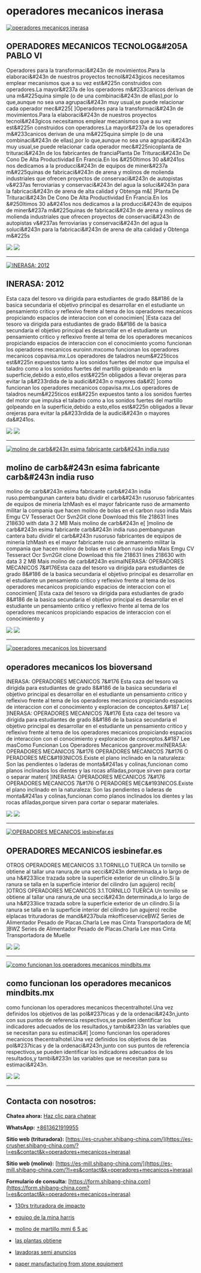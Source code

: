 # operadores mecanicos inerasa

<a href="https://swt.shibang-china.com/?l=es&img&k=operadores+mecanicos+inerasa" target="_blank">![operadores mecanicos inerasa](http://static.shibang-china.com/all-800x300/1209.jpg)</a>

## OPERADORES MECANICOS TECNOLOG&#205A PABLO VI
Operadores para la transformaci&#243n de movimientos.Para la elaboraci&#243n de nuestros proyectos tecnol&#243gicos necesitamos emplear mecanismos que a su vez est&#225n construidos con operadores.La mayor&#237a de los operadores m&#233canicos derivan de una m&#225quina simple (o de una combinaci&#243n de ellas),por lo que,aunque no sea una agrupaci&#243n muy usual,se puede relacionar cada operador mec&#225[ ]Operadores para la transformaci&#243n de movimientos.Para la elaboraci&#243n de nuestros proyectos tecnol&#243gicos necesitamos emplear mecanismos que a su vez est&#225n construidos con operadores.La mayor&#237a de los operadores m&#233canicos derivan de una m&#225quina simple (o de una combinaci&#243n de ellas),por lo que,aunque no sea una agrupaci&#243n muy usual,se puede relacionar cada operador mec&#225nicoplanta de trituraci&#243n de los fabricantes de franciaPlanta De Trituraci&#243n De Cono De Alta Productividad En Francia.En los &#250ltimos 30 a&#241os nos dedicamos a la producci&#243n de equipos de miner&#237a m&#225quinas de fabricaci&#243n de arena y molinos de molienda industriales que ofrecen proyectos de conservaci&#243n de autopistas v&#237as ferroviarias y conservaci&#243n del agua la soluci&#243n para la fabricaci&#243n de arena de alta calidad y Obtenga m&[ ]Planta De Trituraci&#243n De Cono De Alta Productividad En Francia.En los &#250ltimos 30 a&#241os nos dedicamos a la producci&#243n de equipos de miner&#237a m&#225quinas de fabricaci&#243n de arena y molinos de molienda industriales que ofrecen proyectos de conservaci&#243n de autopistas v&#237as ferroviarias y conservaci&#243n del agua la soluci&#243n para la fabricaci&#243n de arena de alta calidad y Obtenga m&#225s


<a href="https://whatsapp.shibangsoft.com/WhatsApp.php" target="_blank" title="WhatsApp">![](http://static.shibang-china.com/icon/whatsapp.png)</a> <a href="https://swt.shibang-china.com/?l=es&icon&k=operadores+mecanicos+inerasa" target="_blank">![](http://static.shibang-china.com/icon/chat-es.png)</a>

---

<a href="https://swt.shibang-china.com/?l=es&img&k=operadores+mecanicos+inerasa" target="_blank">![INERASA: 2012](http://static.shibang-china.com/all-800x300/870.jpg)</a>

## INERASA: 2012
Esta caza del tesoro va dirigida para estudiantes de grado 8&#186 de la basica secundaria el objetivo principal es desarrollar en el estudiante un pensamiento critico y reflexivo frente al tema de los operadores mecanicos propiciando espacios de interaccion con el conocimien[ ]Esta caza del tesoro va dirigida para estudiantes de grado 8&#186 de la basica secundaria el objetivo principal es desarrollar en el estudiante un pensamiento critico y reflexivo frente al tema de los operadores mecanicos propiciando espacios de interaccion con el conocimiento ycomo funcionan los operadores mecanicos euroinn.mxcomo funcionan los operadores mecanicos copavisa.mx.Los operadores de taladros neum&#225ticos est&#225n expuestos tanto a los sonidos fuertes del motor que impulsa el taladro como a los sonidos fuertes del martillo golpeando en la superficie,debido a esto,ellos est&#225n obligados a llevar orejeras para evitar la p&#233rdida de la audici&#243n o mayores da&#2[ ]como funcionan los operadores mecanicos copavisa.mx.Los operadores de taladros neum&#225ticos est&#225n expuestos tanto a los sonidos fuertes del motor que impulsa el taladro como a los sonidos fuertes del martillo golpeando en la superficie,debido a esto,ellos est&#225n obligados a llevar orejeras para evitar la p&#233rdida de la audici&#243n o mayores da&#241os.


<a href="https://whatsapp.shibangsoft.com/WhatsApp.php" target="_blank" title="WhatsApp">![](http://static.shibang-china.com/icon/whatsapp.png)</a> <a href="https://swt.shibang-china.com/?l=es&icon&k=operadores+mecanicos+inerasa" target="_blank">![](http://static.shibang-china.com/icon/chat-es.png)</a>

---

<a href="https://swt.shibang-china.com/?l=es&img&k=operadores+mecanicos+inerasa" target="_blank">![molino de carb&#243n esima fabricante carb&#243n india ruso](http://static.shibang-china.com/all-800x300/956.jpg)</a>

## molino de carb&#243n esima fabricante carb&#243n india ruso
molino de carb&#243n esima fabricante carb&#243n india ruso.pembangunan cantera batu dividir el carb&#243n rusoruso fabricantes de equipos de mineria IzhMash es el mayor fabricante ruso de armamento militar la compania que hacen molino de bolas en el carbon ruso india Mais Emgu CV Tesseract Ocr Svn2Git clone Download this file 218631 lines 218630 with data 3 2 MB Mais molino de carb&#243n e[ ]molino de carb&#243n esima fabricante carb&#243n india ruso.pembangunan cantera batu dividir el carb&#243n rusoruso fabricantes de equipos de mineria IzhMash es el mayor fabricante ruso de armamento militar la compania que hacen molino de bolas en el carbon ruso india Mais Emgu CV Tesseract Ocr Svn2Git clone Download this file 218631 lines 218630 with data 3 2 MB Mais molino de carb&#243n esimaINERASA: OPERADORES MECANICOS 7&#176Esta caza del tesoro va dirigida para estudiantes de grado 8&#186 de la basica secundaria el objetivo principal es desarrollar en el estudiante un pensamiento critico y reflexivo frente al tema de los operadores mecanicos propiciando espacios de interaccion con el conocimien[ ]Esta caza del tesoro va dirigida para estudiantes de grado 8&#186 de la basica secundaria el objetivo principal es desarrollar en el estudiante un pensamiento critico y reflexivo frente al tema de los operadores mecanicos propiciando espacios de interaccion con el conocimiento y


<a href="https://whatsapp.shibangsoft.com/WhatsApp.php" target="_blank" title="WhatsApp">![](http://static.shibang-china.com/icon/whatsapp.png)</a> <a href="https://swt.shibang-china.com/?l=es&icon&k=operadores+mecanicos+inerasa" target="_blank">![](http://static.shibang-china.com/icon/chat-es.png)</a>

---

<a href="https://swt.shibang-china.com/?l=es&img&k=operadores+mecanicos+inerasa" target="_blank">![operadores mecanicos los bioversand](http://static.shibang-china.com/all-800x300/1389.jpg)</a>

## operadores mecanicos los bioversand
INERASA: OPERADORES MECANICOS 7&#176 Esta caza del tesoro va dirigida para estudiantes de grado 8&#186 de la basica secundaria el objetivo principal es desarrollar en el estudiante un pensamiento critico y reflexivo frente al tema de los operadores mecanicos propiciando espacios de interaccion con el conocimiento y exploracion de conceptos.&#187 Le[ ]INERASA: OPERADORES MECANICOS 7&#176 Esta caza del tesoro va dirigida para estudiantes de grado 8&#186 de la basica secundaria el objetivo principal es desarrollar en el estudiante un pensamiento critico y reflexivo frente al tema de los operadores mecanicos propiciando espacios de interaccion con el conocimiento y exploracion de conceptos.&#187 Lee masComo Funcionan Los Operadores Mecanicos ganprover.mxINERASA: OPERADORES MECANICOS 7&#176 OPERADORES MECANICOS 7&#176 O PERADORES MEC&#193NICOS.Existe el plano inclinado en la naturaleza: Son las pendientes o laderas de monta&#241as y colinas,funcionan como planos inclinados los dientes y las rocas afiladas,porque sirven para cortar o separar materi[ ]INERASA: OPERADORES MECANICOS 7&#176 OPERADORES MECANICOS 7&#176 O PERADORES MEC&#193NICOS.Existe el plano inclinado en la naturaleza: Son las pendientes o laderas de monta&#241as y colinas,funcionan como planos inclinados los dientes y las rocas afiladas,porque sirven para cortar o separar materiales.


<a href="https://whatsapp.shibangsoft.com/WhatsApp.php" target="_blank" title="WhatsApp">![](http://static.shibang-china.com/icon/whatsapp.png)</a> <a href="https://swt.shibang-china.com/?l=es&icon&k=operadores+mecanicos+inerasa" target="_blank">![](http://static.shibang-china.com/icon/chat-es.png)</a>

---

<a href="https://swt.shibang-china.com/?l=es&img&k=operadores+mecanicos+inerasa" target="_blank">![OPERADORES MECANICOS iesbinefar.es](http://static.shibang-china.com/all-800x300/318.jpg)</a>

## OPERADORES MECANICOS iesbinefar.es
OTROS OPERADORES MECANICOS 3.1.TORNILLO TUERCA Un tornillo se obtiene al tallar una ranura,de una secci&#243n determinada,a lo largo de una h&#233lice trazada sobre la superficie exterior de un cilindro.Si la ranura se talla en la superficie interior del cilindro (un agujero) recib[ ]OTROS OPERADORES MECANICOS 3.1.TORNILLO TUERCA Un tornillo se obtiene al tallar una ranura,de una secci&#243n determinada,a lo largo de una h&#233lice trazada sobre la superficie exterior de un cilindro.Si la ranura se talla en la superficie interior del cilindro (un agujero) recibe elplacas trituradoras de mand&#237bula mkofficeserviceBWZ Series de Alimentador Pesado de Placas.Charla Lee mas Cinta Transportadora de M[ ]BWZ Series de Alimentador Pesado de Placas.Charla Lee mas Cinta Transportadora de Muelle


<a href="https://whatsapp.shibangsoft.com/WhatsApp.php" target="_blank" title="WhatsApp">![](http://static.shibang-china.com/icon/whatsapp.png)</a> <a href="https://swt.shibang-china.com/?l=es&icon&k=operadores+mecanicos+inerasa" target="_blank">![](http://static.shibang-china.com/icon/chat-es.png)</a>

---

<a href="https://swt.shibang-china.com/?l=es&img&k=operadores+mecanicos+inerasa" target="_blank">![como funcionan los operadores mecanicos mindbits.mx](http://static.shibang-china.com/all-800x300/831.jpg)</a>

## como funcionan los operadores mecanicos mindbits.mx
como funcionan los operadores mecanicos thecentralhotel.Una vez definidos los objetivos de las pol&#237ticas y de la ordenaci&#243n,junto con sus puntos de referencia respectivos,se pueden identificar los indicadores adecuados de los resultados,y tambi&#233n las variables que se necesitan para su estimaci&#[ ]como funcionan los operadores mecanicos thecentralhotel.Una vez definidos los objetivos de las pol&#237ticas y de la ordenaci&#243n,junto con sus puntos de referencia respectivos,se pueden identificar los indicadores adecuados de los resultados,y tambi&#233n las variables que se necesitan para su estimaci&#243n.

<a href="https://whatsapp.shibangsoft.com/WhatsApp.php" target="_blank" title="WhatsApp">![](http://static.shibang-china.com/icon/whatsapp.png)</a> <a href="https://swt.shibang-china.com/?l=es&icon&k=operadores+mecanicos+inerasa" target="_blank">![](http://static.shibang-china.com/icon/chat-es.png)</a>

---
## Contacta con nosotros:

**Chatea ahora:** [Haz clic para chatear](https://swt.shibang-china.com?l=es&contact&k=operadores+mecanicos+inerasa)

**WhatsApp:**  [+8613621919955](https://whatsapp.shibangsoft.com/WhatsApp.php)

**Sitio web (trituradora):** [https://es-crusher.shibang-china.com/](https://es-crusher.shibang-china.com/?l=es&contact&k=operadores+mecanicos+inerasa)

**Sitio web (molino):** [https://es-mill.shibang-china.com/](https://es-mill.shibang-china.com/?l=es&contact&k=operadores+mecanicos+inerasa)

**Formulario de consulta:** [https://form.shibang-china.com](https://form.shibang-china.com?l=es&contact&k=operadores+mecanicos+inerasa)

* [130rs trituradora de impacto](../77/130rs%20trituradora%20de%20impacto.md)

* [equipo de la mina harris](../68/equipo%20de%20la%20mina%20harris.md)

* [molino de martillo mmi 6 5 ac](../69/molino%20de%20martillo%20mmi%206%205%20ac.md)

* [las plantas obtiene](../69/las%20plantas%20obtiene.md)

* [lavadoras semi anuncios](../68/lavadoras%20semi%20anuncios.md)

* [paper manufacturing from stone equipment](../74/paper%20manufacturing%20from%20stone%20equipment.md)